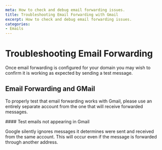 ```yaml
---
meta: How to check and debug email forwarding issues.
title: Troubleshooting Email Forwarding with Gmail
excerpt: How to check and debug email forwarding issues.
categories:
- Emails
---
```


# Troubleshooting Email Forwarding

Once email forwarding is configured for your domain you may wish to confirm it is working as expected by sending a test message.

## Email Forwarding and GMail

To properly test that email forwarding works with Gmail, please use an entirely separate account from the one that will receive forwarded messages.

<note>
#### Test emails not appearing in Gmail

Google silently ignores messages it determines were sent and received from the same account. This will occur even if the message is forwarded through another address.
</note>

